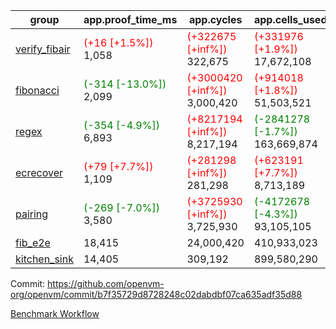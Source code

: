| group | app.proof_time_ms | app.cycles | app.cells_used | leaf.proof_time_ms | leaf.cycles | leaf.cells_used |
| -- | -- | -- | -- | -- | -- | -- |
| [verify_fibair](https://github.com/openvm-org/openvm/blob/benchmark-results/benchmarks-pr/1567/verify_fibair-b7f35729d8728248c02dabdbf07ca635adf35d88.md) |<span style='color: red'>(+16 [+1.5%])</span> 1,058 | <span style='color: red'>(+322675 [+inf%])</span> 322,675 | <span style='color: red'>(+331976 [+1.9%])</span> 17,672,108 |- | - | - |
| [fibonacci](https://github.com/openvm-org/openvm/blob/benchmark-results/benchmarks-pr/1567/fibonacci-b7f35729d8728248c02dabdbf07ca635adf35d88.md) |<span style='color: green'>(-314 [-13.0%])</span> 2,099 | <span style='color: red'>(+3000420 [+inf%])</span> 3,000,420 | <span style='color: red'>(+914018 [+1.8%])</span> 51,503,521 |<span style='color: green'>(-207 [-6.7%])</span> 2,901 | <span style='color: red'>(+1248079 [+inf%])</span> 1,248,079 | <span style='color: red'>(+791566 [+1.1%])</span> 70,626,244 |
| [regex](https://github.com/openvm-org/openvm/blob/benchmark-results/benchmarks-pr/1567/regex-b7f35729d8728248c02dabdbf07ca635adf35d88.md) |<span style='color: green'>(-354 [-4.9%])</span> 6,893 | <span style='color: red'>(+8217194 [+inf%])</span> 8,217,194 | <span style='color: green'>(-2841278 [-1.7%])</span> 163,669,874 |<span style='color: green'>(-3949 [-31.4%])</span> 8,616 | <span style='color: red'>(+3326698 [+inf%])</span> 3,326,698 | <span style='color: green'>(-69537018 [-22.9%])</span> 234,119,008 |
| [ecrecover](https://github.com/openvm-org/openvm/blob/benchmark-results/benchmarks-pr/1567/ecrecover-b7f35729d8728248c02dabdbf07ca635adf35d88.md) |<span style='color: red'>(+79 [+7.7%])</span> 1,109 | <span style='color: red'>(+281298 [+inf%])</span> 281,298 | <span style='color: red'>(+623191 [+7.7%])</span> 8,713,189 |<span style='color: green'>(-1036 [-9.9%])</span> 9,468 | <span style='color: red'>(+2935006 [+inf%])</span> 2,935,006 | <span style='color: red'>(+1574280 [+0.6%])</span> 246,668,632 |
| [pairing](https://github.com/openvm-org/openvm/blob/benchmark-results/benchmarks-pr/1567/pairing-b7f35729d8728248c02dabdbf07ca635adf35d88.md) |<span style='color: green'>(-269 [-7.0%])</span> 3,580 | <span style='color: red'>(+3725930 [+inf%])</span> 3,725,930 | <span style='color: green'>(-4172678 [-4.3%])</span> 93,105,105 |<span style='color: green'>(-3467 [-45.0%])</span> 4,229 | <span style='color: red'>(+2010433 [+inf%])</span> 2,010,433 | <span style='color: green'>(-66694201 [-32.5%])</span> 138,831,133 |
| [fib_e2e](https://github.com/openvm-org/openvm/blob/benchmark-results/benchmarks-pr/1567/fib_e2e-b7f35729d8728248c02dabdbf07ca635adf35d88.md) | 18,415 |  24,000,420 |  410,933,023 | 15,766 |  7,462,439 |  435,493,491 |
| [kitchen_sink](https://github.com/openvm-org/openvm/blob/benchmark-results/benchmarks-pr/1567/kitchen_sink-b7f35729d8728248c02dabdbf07ca635adf35d88.md) | 14,405 |  309,192 |  899,580,290 | 21,560 |  7,952,534 |  748,994,730 |


Commit: https://github.com/openvm-org/openvm/commit/b7f35729d8728248c02dabdbf07ca635adf35d88

[Benchmark Workflow](https://github.com/openvm-org/openvm/actions/runs/16762015005)
